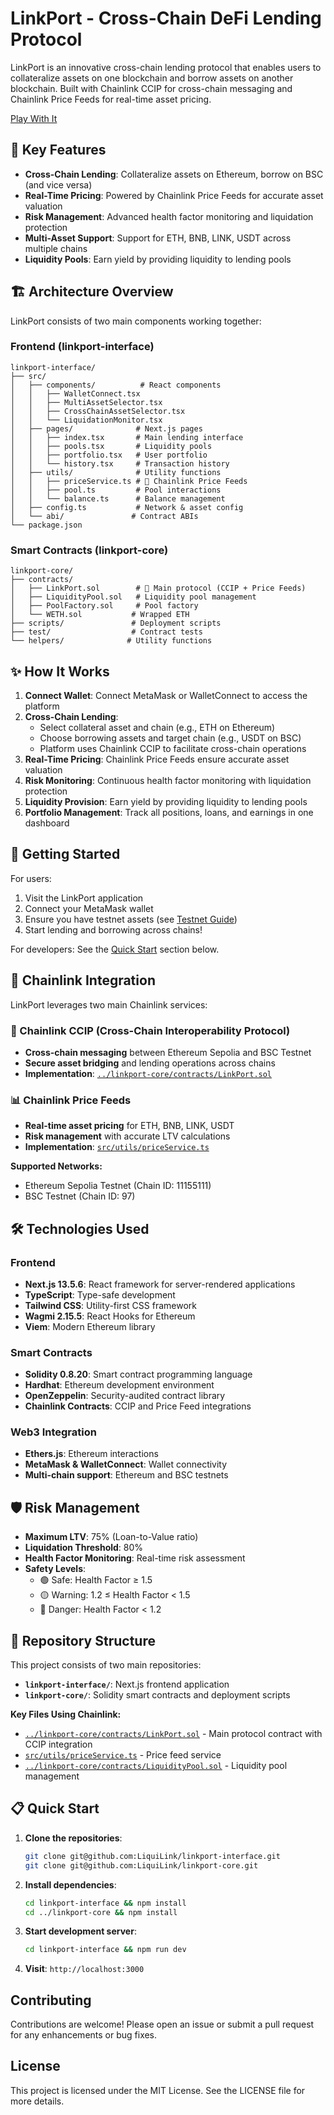# LinkPort - Cross-Chain DeFi Lending Protocol

LinkPort is an innovative cross-chain lending protocol that enables users to collateralize assets on one blockchain and borrow assets on another blockchain. Built with Chainlink CCIP for cross-chain messaging and Chainlink Price Feeds for real-time asset pricing.

[Play With It](https://linkport-interface-fk33bjgch-errances-projects-446d9494.vercel.app/)

## 🌟 Key Features

- **Cross-Chain Lending**: Collateralize assets on Ethereum, borrow on BSC (and vice versa)
- **Real-Time Pricing**: Powered by Chainlink Price Feeds for accurate asset valuation
- **Risk Management**: Advanced health factor monitoring and liquidation protection
- **Multi-Asset Support**: Support for ETH, BNB, LINK, USDT across multiple chains
- **Liquidity Pools**: Earn yield by providing liquidity to lending pools

## 🏗️ Architecture Overview

LinkPort consists of two main components working together:

### Frontend (linkport-interface)
```
linkport-interface/
├── src/
│   ├── components/          # React components
│   │   ├── WalletConnect.tsx
│   │   ├── MultiAssetSelector.tsx
│   │   ├── CrossChainAssetSelector.tsx
│   │   └── LiquidationMonitor.tsx
│   ├── pages/              # Next.js pages
│   │   ├── index.tsx       # Main lending interface
│   │   ├── pools.tsx       # Liquidity pools
│   │   ├── portfolio.tsx   # User portfolio
│   │   └── history.tsx     # Transaction history
│   ├── utils/              # Utility functions
│   │   ├── priceService.ts # 🔗 Chainlink Price Feeds
│   │   ├── pool.ts         # Pool interactions
│   │   └── balance.ts      # Balance management
│   ├── config.ts           # Network & asset config
│   └── abi/               # Contract ABIs
└── package.json
```

### Smart Contracts (linkport-core)
```
linkport-core/
├── contracts/
│   ├── LinkPort.sol        # 🔗 Main protocol (CCIP + Price Feeds)
│   ├── LiquidityPool.sol   # Liquidity pool management
│   ├── PoolFactory.sol     # Pool factory
│   └── WETH.sol           # Wrapped ETH
├── scripts/               # Deployment scripts
├── test/                  # Contract tests
└── helpers/              # Utility functions
```

## ✨ How It Works

1. **Connect Wallet**: Connect MetaMask or WalletConnect to access the platform
2. **Cross-Chain Lending**: 
   - Select collateral asset and chain (e.g., ETH on Ethereum)
   - Choose borrowing assets and target chain (e.g., USDT on BSC)
   - Platform uses Chainlink CCIP to facilitate cross-chain operations
3. **Real-Time Pricing**: Chainlink Price Feeds ensure accurate asset valuation
4. **Risk Monitoring**: Continuous health factor monitoring with liquidation protection
5. **Liquidity Provision**: Earn yield by providing liquidity to lending pools
6. **Portfolio Management**: Track all positions, loans, and earnings in one dashboard

## 🚀 Getting Started

For users:
1. Visit the LinkPort application
2. Connect your MetaMask wallet
3. Ensure you have testnet assets (see [Testnet Guide](./TESTNET_GUIDE.md))
4. Start lending and borrowing across chains!

For developers: See the [Quick Start](#-quick-start) section below.

## 🔗 Chainlink Integration

LinkPort leverages two main Chainlink services:

### 🌉 Chainlink CCIP (Cross-Chain Interoperability Protocol)
- **Cross-chain messaging** between Ethereum Sepolia and BSC Testnet
- **Secure asset bridging** and lending operations across chains
- **Implementation**: [`../linkport-core/contracts/LinkPort.sol`](../linkport-core/contracts/LinkPort.sol)

### 📊 Chainlink Price Feeds
- **Real-time asset pricing** for ETH, BNB, LINK, USDT
- **Risk management** with accurate LTV calculations
- **Implementation**: [`src/utils/priceService.ts`](./src/utils/priceService.ts)

**Supported Networks:**
- Ethereum Sepolia Testnet (Chain ID: 11155111)
- BSC Testnet (Chain ID: 97)

## 🛠 Technologies Used

### Frontend
- **Next.js 13.5.6**: React framework for server-rendered applications
- **TypeScript**: Type-safe development
- **Tailwind CSS**: Utility-first CSS framework
- **Wagmi 2.15.5**: React Hooks for Ethereum
- **Viem**: Modern Ethereum library

### Smart Contracts
- **Solidity 0.8.20**: Smart contract programming language
- **Hardhat**: Ethereum development environment
- **OpenZeppelin**: Security-audited contract library
- **Chainlink Contracts**: CCIP and Price Feed integrations

### Web3 Integration
- **Ethers.js**: Ethereum interactions
- **MetaMask & WalletConnect**: Wallet connectivity
- **Multi-chain support**: Ethereum and BSC testnets

## 🛡️ Risk Management

- **Maximum LTV**: 75% (Loan-to-Value ratio)
- **Liquidation Threshold**: 80%
- **Health Factor Monitoring**: Real-time risk assessment
- **Safety Levels**:
  - 🟢 Safe: Health Factor ≥ 1.5
  - 🟡 Warning: 1.2 ≤ Health Factor < 1.5
  - 🔴 Danger: Health Factor < 1.2

## 📁 Repository Structure

This project consists of two main repositories:

- **`linkport-interface/`**: Next.js frontend application
- **`linkport-core/`**: Solidity smart contracts and deployment scripts

**Key Files Using Chainlink:**
- [`../linkport-core/contracts/LinkPort.sol`](../linkport-core/contracts/LinkPort.sol) - Main protocol contract with CCIP integration
- [`src/utils/priceService.ts`](./src/utils/priceService.ts) - Price feed service
- [`../linkport-core/contracts/LiquidityPool.sol`](../linkport-core/contracts/LiquidityPool.sol) - Liquidity pool management

## 📋 Quick Start

1. **Clone the repositories**:
   ```bash
   git clone git@github.com:LiquiLink/linkport-interface.git
   git clone git@github.com:LiquiLink/linkport-core.git
   ```

2. **Install dependencies**:
   ```bash
   cd linkport-interface && npm install
   cd ../linkport-core && npm install
   ```

3. **Start development server**:
   ```bash
   cd linkport-interface && npm run dev
   ```

4. **Visit**: `http://localhost:3000`

## Contributing

Contributions are welcome! Please open an issue or submit a pull request for any enhancements or bug fixes.

## License

This project is licensed under the MIT License. See the LICENSE file for more details. 
